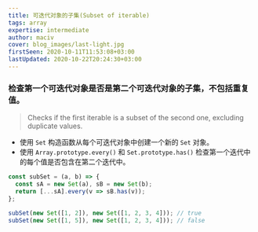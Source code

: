 ```yaml
---
title: 可迭代对象的子集(Subset of iterable)
tags: array
expertise: intermediate
author: maciv
cover: blog_images/last-light.jpg
firstSeen: 2020-10-11T11:53:08+03:00
lastUpdated: 2020-10-22T20:24:30+03:00
---
```


### 检查第一个可迭代对象是否是第二个可迭代对象的子集，不包括重复值。
> Checks if the first iterable is a subset of the second one, excluding duplicate values.

- 使用 `Set` 构造函数从每个可迭代对象中创建一个新的 `Set` 对象。
- 使用 `Array.prototype.every()` 和 `Set.prototype.has()` 检查第一个迭代中的每个值是否包含在第二个迭代中。

```js
const subSet = (a, b) => {
  const sA = new Set(a), sB = new Set(b);
  return [...sA].every(v => sB.has(v));
};
```

```js
subSet(new Set([1, 2]), new Set([1, 2, 3, 4])); // true
subSet(new Set([1, 5]), new Set([1, 2, 3, 4])); // false
```
